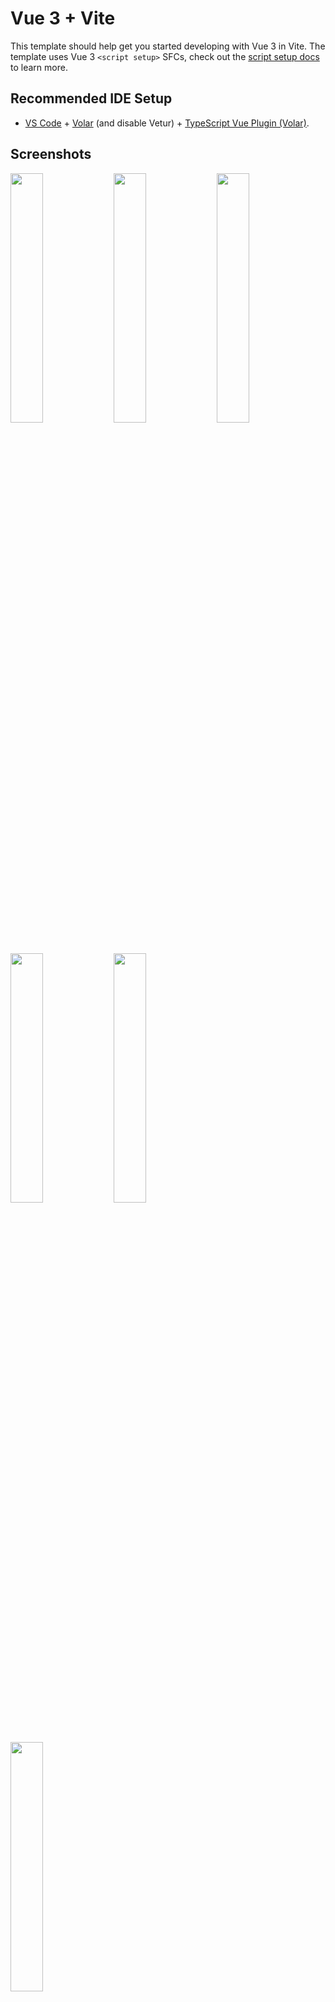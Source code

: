 # Vue 3 + Vite

This template should help get you started developing with Vue 3 in Vite. The template uses Vue 3 `<script setup>` SFCs, check out the [script setup docs](https://v3.vuejs.org/api/sfc-script-setup.html#sfc-script-setup) to learn more.

## Recommended IDE Setup

- [VS Code](https://code.visualstudio.com/) + [Volar](https://marketplace.visualstudio.com/items?itemName=Vue.volar) (and disable Vetur) + [TypeScript Vue Plugin (Volar)](https://marketplace.visualstudio.com/items?itemName=Vue.vscode-typescript-vue-plugin).


## Screenshots


<p >
  <img src="https://github.com/Tur-1/August/assets/63422322/c1e7c351-c20d-46b4-97a2-bf2d3d16c046" width="32%" />
  <img src="https://github.com/Tur-1/August/assets/63422322/6fa57707-4e7a-48da-9382-293af73c8313" width="32%" />
  <img src="https://github.com/Tur-1/August/assets/63422322/79b4bf35-fdaf-4b66-82ec-1319f712a268" width="32%" />
    <img src="https://github.com/Tur-1/August/assets/63422322/e36b2adf-4f6e-4677-bfa3-e0d11de1adbf" width="32%" />
  <img src="https://github.com/Tur-1/August/assets/63422322/7bd606aa-e9e4-4d6b-96ce-4a8b7abfe831" width="32%" />
</p> 
<p >

</p> 
<p >
 <img src="https://github.com/Tur-1/August/assets/63422322/dd62ebd2-df54-4d82-a489-26c9b9298f6a" width="32%" />
  
</p>

<p >
 <img src="https://github.com/Tur-1/August/assets/63422322/c6c1362f-458a-4fa8-8bf6-a3a59e325678" width="45%" />
  <img src="https://github.com/Tur-1/August/assets/63422322/b18aa1a9-8fac-4c89-8e77-b18ce26fcd74" width="45%" />
</p>

 
